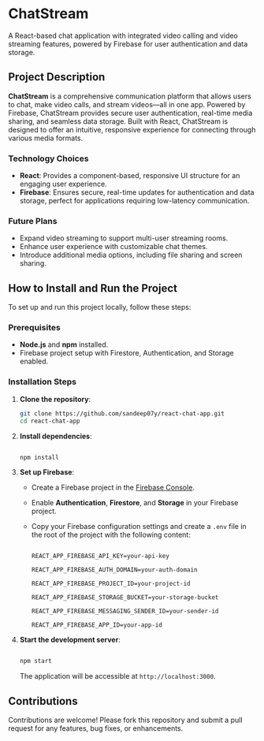 # ChatStream

A React-based chat application with integrated video calling and video streaming features, powered by Firebase for user authentication and data storage.

## Project Description

**ChatStream** is a comprehensive communication platform that allows users to chat, make video calls, and stream videos—all in one app. Powered by Firebase, ChatStream provides secure user authentication, real-time media sharing, and seamless data storage. Built with React, ChatStream is designed to offer an intuitive, responsive experience for connecting through various media formats.

### Technology Choices

- **React**: Provides a component-based, responsive UI structure for an engaging user experience.
- **Firebase**: Ensures secure, real-time updates for authentication and data storage, perfect for applications requiring low-latency communication.

### Future Plans

- Expand video streaming to support multi-user streaming rooms.
- Enhance user experience with customizable chat themes.
- Introduce additional media options, including file sharing and screen sharing.


## How to Install and Run the Project

To set up and run this project locally, follow these steps:

### Prerequisites

- **Node.js** and **npm** installed.
- Firebase project setup with Firestore, Authentication, and Storage enabled.

### Installation Steps

1. **Clone the repository**:
   ```bash
   git clone https://github.com/sandeep07y/react-chat-app.git
   cd react-chat-app


2. **Install dependencies**:

   ```bash

   npm install

   ```



3. **Set up Firebase**:

   - Create a Firebase project in the [Firebase Console](https://console.firebase.google.com/).

   - Enable **Authentication**, **Firestore**, and **Storage** in your Firebase project.

   - Copy your Firebase configuration settings and create a `.env` file in the root of the project with the following content:



     ```plaintext

     REACT_APP_FIREBASE_API_KEY=your-api-key

     REACT_APP_FIREBASE_AUTH_DOMAIN=your-auth-domain

     REACT_APP_FIREBASE_PROJECT_ID=your-project-id

     REACT_APP_FIREBASE_STORAGE_BUCKET=your-storage-bucket

     REACT_APP_FIREBASE_MESSAGING_SENDER_ID=your-sender-id

     REACT_APP_FIREBASE_APP_ID=your-app-id

     ```



4. **Start the development server**:

   ```bash

   npm start

   ```

   The application will be accessible at `http://localhost:3000`.
## Contributions

Contributions are welcome! Please fork this repository and submit a pull request for any features, bug fixes, or enhancements.
